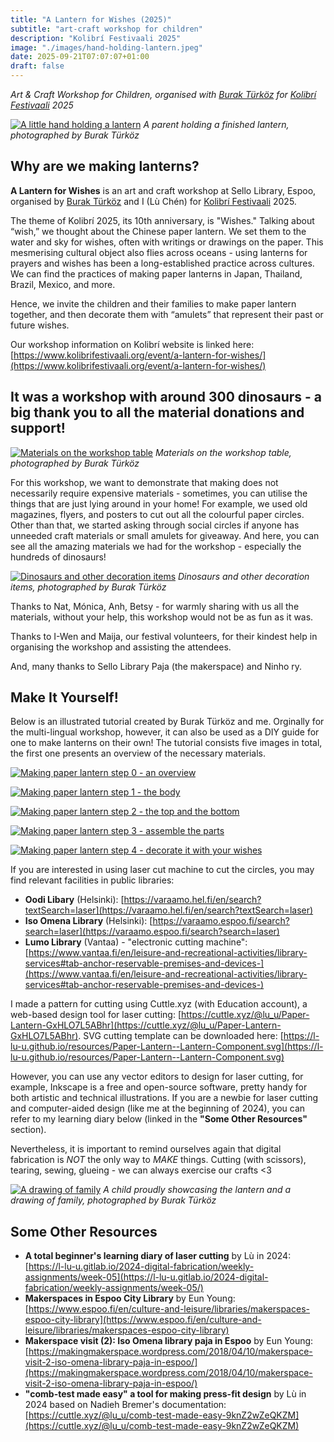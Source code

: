 ```yaml
---
title: "A Lantern for Wishes (2025)"
subtitle: "art-craft workshop for children"
description: "Kolibrí Festivaali 2025"
image: "./images/hand-holding-lantern.jpeg"
date: 2025-09-21T07:07:07+01:00
draft: false
---
```


*Art & Craft Workshop for Children, organised with [Burak Türköz](https://burakturkoz.gitlab.io/design-portfolio/) for [Kolibrí Festivaali](https://www.kolibrifestivaali.org/) 2025*

[![A little hand holding a lantern](./images/hand-holding-lantern.jpeg)](./images/hand-holding-lantern.jpeg)
*A parent holding a finished lantern, photographed by Burak Türköz*

## Why are we making lanterns?

**A Lantern for Wishes** is an art and craft workshop at Sello Library, Espoo, organised by [Burak Türköz](https://burakturkoz.gitlab.io/design-portfolio/) and I (Lù Chén) for [Kolibrí Festivaali](https://www.kolibrifestivaali.org/) 2025.

The theme of Kolibrí 2025, its 10th anniversary, is "Wishes." Talking about “wish,” we thought about the Chinese paper lantern. We set them to the water and sky for wishes, often with writings or drawings on the paper. This mesmerising cultural object also flies across oceans - using lanterns for prayers and wishes has been a long-established practice across cultures. We can find the practices of making paper lanterns in Japan, Thailand, Brazil, Mexico, and more.

Hence, we invite the children and their families to make paper lantern together, and then decorate them with “amulets” that represent their past or future wishes. 

Our workshop information on Kolibrí website is linked here: [https://www.kolibrifestivaali.org/event/a-lantern-for-wishes/](https://www.kolibrifestivaali.org/event/a-lantern-for-wishes/)

## It was a workshop with around 300 dinosaurs - a big thank you to all the material donations and support!

[![Materials on the workshop table](./images/materials.jpeg)](./images/materials.jpeg)
*Materials on the workshop table, photographed by Burak Türköz*

For this workshop, we want to demonstrate that making does not necessarily require expensive materials - sometimes, you can utilise the things that are just lying around in your home! For example, we used old magazines, flyers, and posters to cut out all the colourful paper circles. Other than that, we started asking through social circles if anyone has unneeded craft materials or small amulets for giveaway. And here, you can see all the amazing materials we had for the workshop - especially the hundreds of dinosaurs!

[![Dinosaurs and other decoration items](./images/dinosaurs.jpeg)](./images/dinosaurs.jpeg)
*Dinosaurs and other decoration items, photographed by Burak Türköz*

Thanks to Nat, Mónica, Anh, Betsy - for warmly sharing with us all the materials, without your help, this workshop would not be as fun as it was.

Thanks to I-Wen and Maija, our festival volunteers, for their kindest help in organising the workshop and assisting the attendees.

And, many thanks to Sello Library Paja (the makerspace) and Ninho ry.

## Make It Yourself!

Below is an illustrated tutorial created by Burak Türköz and me. Orginally for the multi-lingual workshop, however, it can also be used as a DIY guide for one to make lanterns on their own! The tutorial consists five images in total, the first one presents an overview of the necessary materials.

[![Making paper lantern step 0 - an overview](./images/0-instructions.jpg)](./images/0-instructions.jpg)

[![Making paper lantern step 1 - the body](./images/1-instructions.jpg)](./images/1-instructions.jpg)

[![Making paper lantern step 2 - the top and the bottom](./images/2-instructions.jpg)](./images/2-instructions.jpg)

[![Making paper lantern step 3 - assemble the parts](./images/3-instructions.jpg)](./images/3-instructions.jpg)

[![Making paper lantern step 4 - decorate it with your wishes](./images/4-instructions.jpg)](./images/4-instructions.jpg)


If you are interested in using laser cut machine to cut the circles, you may find relevant facilities in public libraries:
- **Oodi Libary** (Helsinki): [https://varaamo.hel.fi/en/search?textSearch=laser](https://varaamo.hel.fi/en/search?textSearch=laser)
- **Iso Omena Library** (Helsinki): [https://varaamo.espoo.fi/search?search=laser](https://varaamo.espoo.fi/search?search=laser)
- **Lumo Library** (Vantaa) - "electronic cutting machine": [https://www.vantaa.fi/en/leisure-and-recreational-activities/library-services#tab-anchor-reservable-premises-and-devices-](https://www.vantaa.fi/en/leisure-and-recreational-activities/library-services#tab-anchor-reservable-premises-and-devices-)

I made a pattern for cutting using Cuttle.xyz (with Education account), a web-based design tool for laser cutting: [https://cuttle.xyz/@lu_u/Paper-Lantern-GxHLO7L5ABhr](https://cuttle.xyz/@lu_u/Paper-Lantern-GxHLO7L5ABhr). SVG cutting template can be downloaded here: [https://l-lu-u.github.io/resources/Paper-Lantern--Lantern-Component.svg](https://l-lu-u.github.io/resources/Paper-Lantern--Lantern-Component.svg)

However, you can use any vector editors to design for laser cutting, for example, Inkscape is a free and open-source software, pretty handy for both artistic and technical illustrations. If you are a newbie for laser cutting and computer-aided design (like me at the beginning of 2024), you can refer to my learning diary below (linked in the **"Some Other Resources"** section).

Nevertheless, it is important to remind ourselves again that digital fabrication is *NOT* the only way to *MAKE* things. Cutting (with scissors), tearing, sewing, glueing - we can always exercise our crafts <3

[![A drawing of family](./images/lantern-family-drawing.jpeg)](./images/lantern-family-drawing.jpeg)
*A child proudly showcasing the lantern and a drawing of family, photographed by Burak Türköz*

## Some Other Resources
- **A total beginner's learning diary of laser cutting** by Lù in 2024: [https://l-lu-u.gitlab.io/2024-digital-fabrication/weekly-assignments/week-05](https://l-lu-u.gitlab.io/2024-digital-fabrication/weekly-assignments/week-05/)
- **Makerspaces in Espoo City Library** by Eun Young: [https://www.espoo.fi/en/culture-and-leisure/libraries/makerspaces-espoo-city-library](https://www.espoo.fi/en/culture-and-leisure/libraries/makerspaces-espoo-city-library)
- **Makerspace visit (2): Iso Omena library paja in Espoo** by Eun Young: [https://makingmakerspace.wordpress.com/2018/04/10/makerspace-visit-2-iso-omena-library-paja-in-espoo/](https://makingmakerspace.wordpress.com/2018/04/10/makerspace-visit-2-iso-omena-library-paja-in-espoo/)
- **"comb-test made easy" a tool for making press-fit design** by Lù in 2024 based on Nadieh Bremer's documentation: [https://cuttle.xyz/@lu_u/comb-test-made-easy-9knZ2wZeQKZM](https://cuttle.xyz/@lu_u/comb-test-made-easy-9knZ2wZeQKZM)